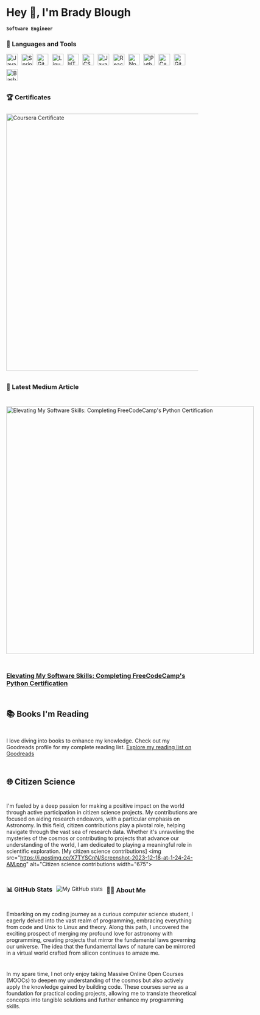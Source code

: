 # Hey 👋, I'm Brady Blough
**`Software Engineer`**

### 🧰 Languages and Tools

<div style="display: flex; flex-wrap: wrap; align-items: center; gap: 10px;">
  <div style="display: flex; flex-wrap: wrap; align-items: center; gap: 10px;">
  <img alt="Java" width="30px" src="https://cdn.jsdelivr.net/gh/devicons/devicon/icons/java/java-original.svg"/>
  <img alt="Spring" width="30px" src="https://cdn.jsdelivr.net/gh/devicons/devicon/icons/spring/spring-original.svg" />
  <img alt="Git" width="30px" src="https://cdn.jsdelivr.net/gh/devicons/devicon/icons/git/git-original.svg" />
  <img alt="Linux" width="30px" src="https://cdn.jsdelivr.net/gh/devicons/devicon/icons/linux/linux-original.svg" />
  <img alt="HTML" width="30px" src="https://cdn.jsdelivr.net/gh/devicons/devicon/icons/html5/html5-plain.svg" />
  <img alt="CSS" width="30px" src="https://cdn.jsdelivr.net/gh/devicons/devicon/icons/css3/css3-plain.svg" />
  <img alt="JavaScript" width="30px" src="https://cdn.jsdelivr.net/gh/devicons/devicon/icons/javascript/javascript-plain.svg" />
  <img alt="React" width="30px" src="https://cdn.jsdelivr.net/gh/devicons/devicon/icons/react/react-original.svg" />
  <img alt="NodeJS" width="30px" src="https://cdn.jsdelivr.net/gh/devicons/devicon/icons/nodejs/nodejs-original.svg" />
  <img alt="Python" width="30px" src="https://cdn.jsdelivr.net/gh/devicons/devicon/icons/python/python-plain.svg" />
  <img alt="C++" width="30px" src="https://cdn.jsdelivr.net/gh/devicons/devicon/icons/cplusplus/cplusplus-line.svg" />
  <img alt="GitHub" width="30px" src="https://cdn.jsdelivr.net/gh/devicons/devicon/icons/github/github-original.svg" />
  <img alt="Bash" width="30px" src="https://cdn.jsdelivr.net/gh/devicons/devicon/icons/bash/bash-original.svg" />
</div>

### 🏆 Certificates

<img src="https://i.postimg.cc/ZRyyFcq3/github-4.png" alt="Coursera Certificate" width="675">


### 🚀 Latest Medium Article 
<p align="left">
  <a href="https://medium.com/@bradyblough/elevating-my-software-skills-completing-freecodecamps-python-certification-c5f56ce1b2f5">
    <img src="https://i.postimg.cc/hjtnbgYR/1-TKXSm-O-vghw2-G5a-DRcf2-Ww.webp" alt="Elevating My Software Skills: Completing FreeCodeCamp's Python Certification" width="650">
  </a>
</p>
<h3 align="left"><a href="https://medium.com/@bradyblough/elevating-my-software-skills-completing-freecodecamps-python-certification-c5f56ce1b2f5">Elevating My Software Skills: Completing FreeCodeCamp's Python Certification</a></h3>

## 📚 Books I'm Reading
I love diving into books to enhance my knowledge. Check out my Goodreads profile for my complete reading list.
[Explore my reading list on Goodreads](https://www.goodreads.com/user/show/159425352-brady-blough)


## 🌐 Citizen Science
I'm fueled by a deep passion for making a positive impact on the world through active participation in citizen science projects. My contributions are focused on aiding research endeavors, with a particular emphasis on Astronomy. In this field, citizen contributions play a pivotal role, helping navigate through the vast sea of research data. Whether it's unraveling the mysteries of the cosmos or contributing to projects that advance our understanding of the world, I am dedicated to playing a meaningful role in scientific exploration.
[My citizen science contributions]
<img src="https://i.postimg.cc/X7TYSCnN/Screenshot-2023-12-18-at-1-24-24-AM.png" alt="Citizen science contributions width="675">




### 📊 GitHub Stats
![My GitHub stats](https://github-readme-stats.vercel.app/api?username=bradyblough&show_icons=true&theme=github_dark)

  <h3>👨‍💻 About Me </h3>
  
Embarking on my coding journey as a curious computer science student, I eagerly delved into the vast realm of programming, embracing everything from code and Unix to Linux and theory. Along this path, I uncovered the exciting prospect of merging my profound love for astronomy with programming, creating projects that mirror the fundamental laws governing our universe. The idea that the fundamental laws of nature can be mirrored in a virtual world crafted from silicon continues to amaze me.

In my spare time, I not only enjoy taking Massive Online Open Courses (MOOCs) to deepen my understanding of the cosmos but also actively apply the knowledge gained by building code. These courses serve as a foundation for practical coding projects, allowing me to translate theoretical concepts into tangible solutions and further enhance my programming skills.


